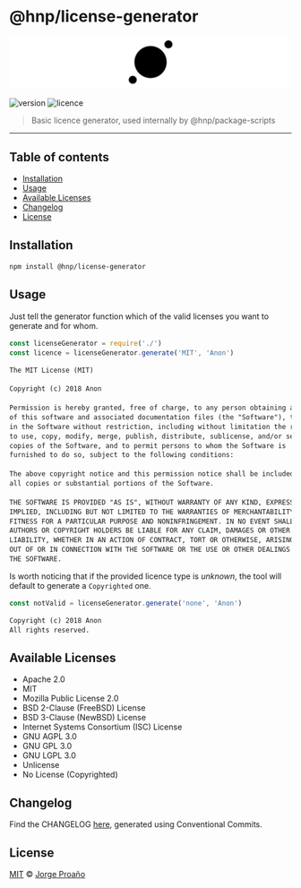 # @hnp/license-generator

![hero](https://github.com/MechanicalHuman/hnp-utilities/blob/master/hero.png)

![version](https://img.shields.io/npm/v/@hnp/license-generator.svg)
![licence](https://img.shields.io/npm/l/@hnp/license-generator.svg)

> Basic licence generator, used internally by @hnp/package-scripts

---

## Table of contents

-   [Installation](#installation)
-   [Usage](#usage)
-   [Available Licenses](#available-licenses)
-   [Changelog](#changelog)
-   [License](#license)

## Installation

```sh
npm install @hnp/license-generator
```

## Usage

Just tell the generator function which of the valid licenses you want to generate and for whom.

```javascript
const licenseGenerator = require('./')
const licence = licenseGenerator.generate('MIT', 'Anon')
```

```md
The MIT License (MIT)

Copyright (c) 2018 Anon

Permission is hereby granted, free of charge, to any person obtaining a copy
of this software and associated documentation files (the "Software"), to deal
in the Software without restriction, including without limitation the rights
to use, copy, modify, merge, publish, distribute, sublicense, and/or sell
copies of the Software, and to permit persons to whom the Software is
furnished to do so, subject to the following conditions:

The above copyright notice and this permission notice shall be included in
all copies or substantial portions of the Software.

THE SOFTWARE IS PROVIDED "AS IS", WITHOUT WARRANTY OF ANY KIND, EXPRESS OR
IMPLIED, INCLUDING BUT NOT LIMITED TO THE WARRANTIES OF MERCHANTABILITY,
FITNESS FOR A PARTICULAR PURPOSE AND NONINFRINGEMENT. IN NO EVENT SHALL THE
AUTHORS OR COPYRIGHT HOLDERS BE LIABLE FOR ANY CLAIM, DAMAGES OR OTHER
LIABILITY, WHETHER IN AN ACTION OF CONTRACT, TORT OR OTHERWISE, ARISING FROM,
OUT OF OR IN CONNECTION WITH THE SOFTWARE OR THE USE OR OTHER DEALINGS IN
THE SOFTWARE.
```

Is worth noticing that if the provided licence type is _unknown_, the tool will default to generate a `Copyrighted` one.

```javascript
const notValid = licenseGenerator.generate('none', 'Anon')
```

```md
Copyright (c) 2018 Anon
All rights reserved.
```

## Available Licenses

-   Apache 2.0
-   MIT
-   Mozilla Public License 2.0
-   BSD 2-Clause (FreeBSD) License
-   BSD 3-Clause (NewBSD) License
-   Internet Systems Consortium (ISC) License
-   GNU AGPL 3.0
-   GNU GPL 3.0
-   GNU LGPL 3.0
-   Unlicense
-   No License (Copyrighted)

## Changelog

Find the CHANGELOG [here](CHANGELOG.md), generated using Conventional Commits.

## License

[MIT](LICENSE) © [Jorge Proaño](https://www.hidden-node-problem.com)

